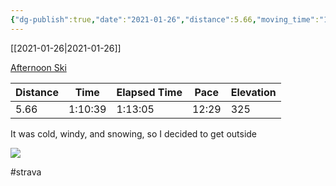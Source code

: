 ```yaml
---
{"dg-publish":true,"date":"2021-01-26","distance":5.66,"moving_time":"1:10:39","elapsed_time":"1:13:05","pace":"12:29","total_elevation_gain":325,"url":"https://www.strava.com/activities/4687358183","permalink":"/01-personal/strava/2021-01-26-afternoon-ski/","dgPassFrontmatter":true}
---
```



[[2021-01-26\|2021-01-26]]

[Afternoon Ski](https://www.strava.com/activities/4687358183)

| Distance | Time    | Elapsed Time | Pace  | Elevation |
| -------- | ------- | ------------ | ----- | --------- |
| 5.66     | 1:10:39 | 1:13:05      | 12:29 | 325       |


It was cold, windy, and snowing, so I decided to get outside
    
![](https://dgtzuqphqg23d.cloudfront.net/zyIRdaxrE-os9PC4M39E5Ph-8u18Rsgx_hqn3uVdNCI-768x576.jpg)

    

#strava
